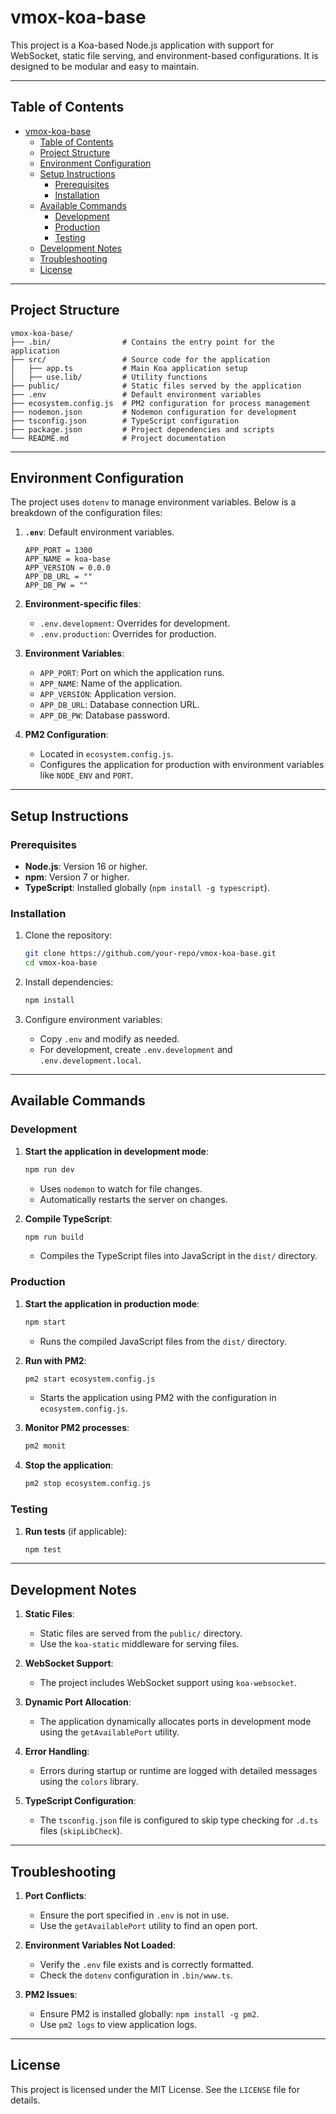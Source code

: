 # vmox-koa-base

This project is a Koa-based Node.js application with support for WebSocket, static file serving, and environment-based configurations. It is designed to be modular and easy to maintain.

---

## Table of Contents

- [vmox-koa-base](#vmox-koa-base)
  - [Table of Contents](#table-of-contents)
  - [Project Structure](#project-structure)
  - [Environment Configuration](#environment-configuration)
  - [Setup Instructions](#setup-instructions)
    - [Prerequisites](#prerequisites)
    - [Installation](#installation)
  - [Available Commands](#available-commands)
    - [Development](#development)
    - [Production](#production)
    - [Testing](#testing)
  - [Development Notes](#development-notes)
  - [Troubleshooting](#troubleshooting)
  - [License](#license)

---

## Project Structure

```
vmox-koa-base/
├── .bin/                # Contains the entry point for the application
├── src/                 # Source code for the application
│   ├── app.ts           # Main Koa application setup
│   ├── use.lib/         # Utility functions
├── public/              # Static files served by the application
├── .env                 # Default environment variables
├── ecosystem.config.js  # PM2 configuration for process management
├── nodemon.json         # Nodemon configuration for development
├── tsconfig.json        # TypeScript configuration
├── package.json         # Project dependencies and scripts
└── README.md            # Project documentation
```

---

## Environment Configuration

The project uses `dotenv` to manage environment variables. Below is a breakdown of the configuration files:

1. **`.env`**: Default environment variables.
   ```
   APP_PORT = 1300
   APP_NAME = koa-base
   APP_VERSION = 0.0.0
   APP_DB_URL = ""
   APP_DB_PW = ""
   ```

2. **Environment-specific files**:
   - `.env.development`: Overrides for development.
   - `.env.production`: Overrides for production.

3. **Environment Variables**:
   - `APP_PORT`: Port on which the application runs.
   - `APP_NAME`: Name of the application.
   - `APP_VERSION`: Application version.
   - `APP_DB_URL`: Database connection URL.
   - `APP_DB_PW`: Database password.

4. **PM2 Configuration**:
   - Located in `ecosystem.config.js`.
   - Configures the application for production with environment variables like `NODE_ENV` and `PORT`.

---

## Setup Instructions

### Prerequisites

- **Node.js**: Version 16 or higher.
- **npm**: Version 7 or higher.
- **TypeScript**: Installed globally (`npm install -g typescript`).

### Installation

1. Clone the repository:
   ```bash
   git clone https://github.com/your-repo/vmox-koa-base.git
   cd vmox-koa-base
   ```

2. Install dependencies:
   ```bash
   npm install
   ```

3. Configure environment variables:
   - Copy `.env` and modify as needed.
   - For development, create `.env.development` and `.env.development.local`.

---

## Available Commands

### Development

1. **Start the application in development mode**:
   ```bash
   npm run dev
   ```
   - Uses `nodemon` to watch for file changes.
   - Automatically restarts the server on changes.

2. **Compile TypeScript**:
   ```bash
   npm run build
   ```
   - Compiles the TypeScript files into JavaScript in the `dist/` directory.

### Production

1. **Start the application in production mode**:
   ```bash
   npm start
   ```
   - Runs the compiled JavaScript files from the `dist/` directory.

2. **Run with PM2**:
   ```bash
   pm2 start ecosystem.config.js
   ```
   - Starts the application using PM2 with the configuration in `ecosystem.config.js`.

3. **Monitor PM2 processes**:
   ```bash
   pm2 monit
   ```

4. **Stop the application**:
   ```bash
   pm2 stop ecosystem.config.js
   ```

### Testing

1. **Run tests** (if applicable):
   ```bash
   npm test
   ```

---

## Development Notes

1. **Static Files**:
   - Static files are served from the `public/` directory.
   - Use the `koa-static` middleware for serving files.

2. **WebSocket Support**:
   - The project includes WebSocket support using `koa-websocket`.

3. **Dynamic Port Allocation**:
   - The application dynamically allocates ports in development mode using the `getAvailablePort` utility.

4. **Error Handling**:
   - Errors during startup or runtime are logged with detailed messages using the `colors` library.

5. **TypeScript Configuration**:
   - The `tsconfig.json` file is configured to skip type checking for `.d.ts` files (`skipLibCheck`).

---

## Troubleshooting

1. **Port Conflicts**:
   - Ensure the port specified in `.env` is not in use.
   - Use the `getAvailablePort` utility to find an open port.

2. **Environment Variables Not Loaded**:
   - Verify the `.env` file exists and is correctly formatted.
   - Check the `dotenv` configuration in `.bin/www.ts`.

3. **PM2 Issues**:
   - Ensure PM2 is installed globally: `npm install -g pm2`.
   - Use `pm2 logs` to view application logs.

---

## License

This project is licensed under the MIT License. See the `LICENSE` file for details.
